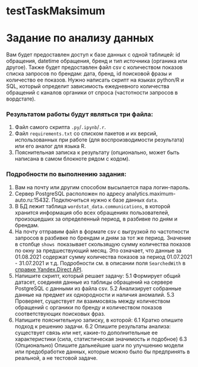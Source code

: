 # testTaskMaksimum
# Задание по анализу данных

Вам будет предоставлен доступ к базе данных с одной таблицей: id обращения, datetime обращения, бренд и тип источника (органика или другое). Также будет предоставлен файл csv с количеством показов списка запросов по брендам: дата, бренд, id поисковой фразы и количество ее показов. Нужно написать скрипт на языках python/R и SQL, который определит зависимость ежедневного количества обращений с каналов органики от спроса (частотности запросов в вордстате).


### Результатом работы будут являться три файла:



1. Файл самого скрипта `.py`/`.ipynb`/`.r`.
2. Файл `requirements.txt` со списком пакетов и их версий, использованных при работе (для воспроизводимости результата) или его аналог для языка R.
3. Пояснительная записка к результату (опционально, может быть написана в самом блокноте рядом с кодом).


### Подробности по выполнению задания:



1. Вам на почту или другим способом высылается пара логин-пароль.
2. Сервер PostgreSQL расположен по адресу analytics.maximum-auto.ru:15432. Подключиться нужно к базе данных `data`.
3. В БД лежит таблица `wordstat_data.communications`, в которой хранится информация обо всех обращениях пользователей, произошедших за определенный период, в разбивке по дням и брендам.
4. На почту отправим файл в формате csv с выгрузкой по частотности запросов в разбивке по брендам и дням за тот же период. Значение в столбце `shows `показывает скользящую сумму количества показов по окну за предшествующий месяц. Это означает, что данные за 01.08.2021 содержат сумму количества показов за период 01.07.2021 - 31.07.2021 и т.д. Подробности см. в описании поля `SearchedWith` в [справке Yandex.Direct API](https://yandex.ru/dev/direct/doc/dg-v4/reference/GetWordstatReport.html).
5. Напишите скрипт, который решает задачу:
    5.1 Формирует общий датасет, соединяя данные из таблицы обращений на сервере PostgreSQL с данными из файла csv.
    5.2 Анализирует собранные данные на предмет их однородности и наличия аномалий.
    5.3 Проверяет, существует ли взаимосвязь между количеством обращений с органики по бренду и количеством показов соответствующих поисковых фраз.
6. Напишите пояснительную записку, в которой:
    6.1 Кратко опишите подход к решению задачи.
    6.2 Опишите результаты анализа: существует связь или нет, какие-то дополнительные ее характеристики (сила, статистическая значимость и подобное)
    6.3 (Опционально) Опишите дальнейшие шаги по улучшению модели или предобработке данных, которые можно было бы предпринять в реальной, а не тестовой задаче.
